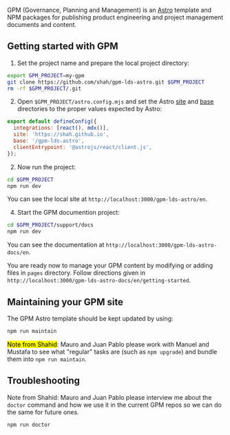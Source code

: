 GPM (Governance, Planning and Management) is an [Astro](https://astro.build) template and NPM packages for publishing product engineering and project management documents and content.

## Getting started with GPM

1. Set the project name and prepare the local project directory:

```bash
export GPM_PROJECT=my-gpm
git clone https://github.com/shah/gpm-lds-astro.git $GPM_PROJECT
rm -rf $GPM_PROJECT/.git
```

2. Open `$GPM_PROJECT/astro.config.mjs` and set the Astro [site](https://docs.astro.build/en/reference/configuration-reference/#site) and [base](https://docs.astro.build/en/reference/configuration-reference/#base) directories to the proper values expected by Astro:

```js
export default defineConfig({
  integrations: [react(), mdx()],
  site: 'https://shah.github.io',
  base: '/gpm-lds-astro',
  clientEntrypoint: '@astrojs/react/client.js',
});
```

2. Now run the project:

```bash
cd $GPM_PROJECT
npm run dev
```

You can see the local site at `http://localhost:3000/gpm-lds-astro/en`.

4. Start the GPM documention project:

```bash
cd $GPM_PROJECT/support/docs
npm run dev
```

You can see the documentation at `http://localhost:3000/gpm-lds-astro-docs/en`.

You are ready now to manage your GPM content by modifying or adding files in `pages` directory. Follow directions given in `http://localhost:3000/gpm-lds-astro-docs/en/getting-started`.

## Maintaining your GPM site

The GPM Astro template should be kept updated by using:

```bash
npm run maintain
```
<mark>Note from Shahid</mark>: Mauro and Juan Pablo please work with Manuel and Mustafa to see what "regular" tasks are (such as `npm upgrade`) and bundle them into `npm run maintain`.

## Troubleshooting

Note from Shahid: Mauro and Juan Pablo please interview me about the `doctor` command and how we use it in the current GPM repos so we can do the same for future ones.

```bash
npm run doctor
```